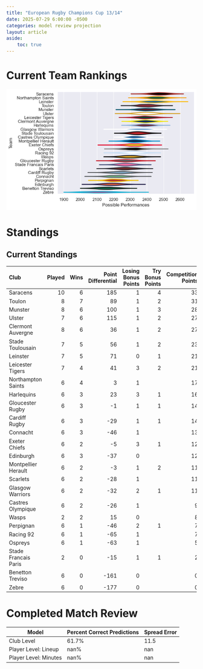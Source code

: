 ```yaml
---  
title: "European Rugby Champions Cup 13/14"  
date: 2025-07-29 6:00:00 -0500  
categories: model review projection  
layout: article  
aside:  
    toc: true  
---
```

# Current Team Rankings


![Club Rankings](plots/rankings_European_Rugby_Champions_Cup_1314.png)
# Standings

## Current Standings


| Club                 |   Played |   Wins |   Point Differential |   Losing Bonus Points |   Try Bonus Points |   Competition Points |
|:---------------------|---------:|-------:|---------------------:|----------------------:|-------------------:|---------------------:|
| Saracens             |       10 |      6 |                  185 |                     1 |                  4 |                   33 |
| Toulon               |        8 |      7 |                   89 |                     1 |                  2 |                   31 |
| Munster              |        8 |      6 |                  100 |                     1 |                  3 |                   28 |
| Ulster               |        7 |      6 |                  115 |                     1 |                  2 |                   27 |
| Clermont Auvergne    |        8 |      6 |                   36 |                     1 |                  2 |                   27 |
| Stade Toulousain     |        7 |      5 |                   56 |                     1 |                  2 |                   23 |
| Leinster             |        7 |      5 |                   71 |                     0 |                  1 |                   21 |
| Leicester Tigers     |        7 |      4 |                   41 |                     3 |                  2 |                   21 |
| Northampton Saints   |        6 |      4 |                    3 |                     1 |                    |                   17 |
| Harlequins           |        6 |      3 |                   23 |                     3 |                  1 |                   16 |
| Gloucester Rugby     |        6 |      3 |                   -1 |                     1 |                  1 |                   14 |
| Cardiff Rugby        |        6 |      3 |                  -29 |                     1 |                  1 |                   14 |
| Connacht             |        6 |      3 |                  -46 |                     1 |                    |                   13 |
| Exeter Chiefs        |        6 |      2 |                   -5 |                     3 |                  1 |                   12 |
| Edinburgh            |        6 |      3 |                  -37 |                     0 |                    |                   12 |
| Montpellier Herault  |        6 |      2 |                   -3 |                     1 |                  2 |                   11 |
| Scarlets             |        6 |      2 |                  -28 |                     1 |                    |                   11 |
| Glasgow Warriors     |        6 |      2 |                  -32 |                     2 |                  1 |                   11 |
| Castres Olympique    |        6 |      2 |                  -26 |                     1 |                    |                    9 |
| Wasps                |        2 |      2 |                   15 |                     0 |                    |                    8 |
| Perpignan            |        6 |      1 |                  -46 |                     2 |                  1 |                    7 |
| Racing 92            |        6 |      1 |                  -65 |                     1 |                    |                    7 |
| Ospreys              |        6 |      1 |                  -63 |                     1 |                    |                    5 |
| Stade Francais Paris |        2 |      0 |                  -15 |                     1 |                  1 |                    2 |
| Benetton Treviso     |        6 |      0 |                 -161 |                     0 |                    |                    0 |
| Zebre                |        6 |      0 |                 -177 |                     0 |                    |                    0 |



# Completed Match Review


| Model | Percent Correct Predictions | Spread Error |
| ------ | ------ | ------ |
| Club Level | 61.7% | 11.5 |
| Player Level: Lineup | nan% | nan |
| Player Level: Minutes | nan% | nan |


